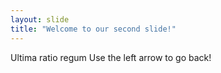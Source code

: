 ```yaml
---
layout: slide
title: "Welcome to our second slide!"
---
```

Ultima ratio regum
Use the left arrow to go back!
